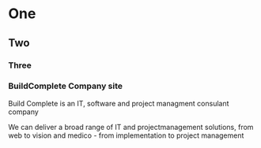 # One
## Two
### Three

### BuildComplete Company site
Build Complete is an IT, software and project managment consulant company

We can deliver a broad range of IT and projectmanagement solutions, from web to vision and medico - from implementation to project management